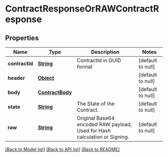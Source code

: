# ContractResponseOrRAWContractResponse
## Properties

Name | Type | Description | Notes
------------ | ------------- | ------------- | -------------
**contractId** | [**String**](string.md) | ContractId in GUID format | [default to null]
**header** | [**Object**](object.md) |  | [default to null]
**body** | [**ContractBody**](ContractBody.md) |  | [default to null]
**state** | [**String**](string.md) | The State of the Contract. | [default to null]
**raw** | [**String**](string.md) | Original Base64 encoded RAW payload, Used for Hash calculation or Signing. | [default to null]

[[Back to Model list]](../README.md#documentation-for-models) [[Back to API list]](../README.md#documentation-for-api-endpoints) [[Back to README]](../README.md)

